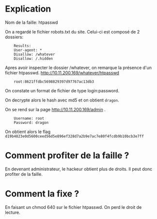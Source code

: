 # Explication

Nom de la faille: htpasswd

On a regardé le fichier robots.txt du site. Celui-ci est composé de 2 dossiers:

```
    Results:
	User-agent: *
	Disallow: /whatever
	Disallow: /.hidden
```

Apres avoir inspecter le dossier /whatever, on remarque la présence d'un fichier htpasswd.
http://10.11.200.169/whatever/htpasswd

```
    root:8621ffdbc5698829397d97767ac13db3
```

On constate un format de fichier de type login:password.

On decrypte alors le hash avec md5 et on obtient `dragon`.

On se rend sur la page http://10.11.200.169/admin .

```
    Username: root
	Password: dragon
```

On obtient alors le flag `d19b4823e0d5600ceed56d5e896ef328d7a2b9e7ac7e80f4fcdb9b10bcb3e7ff`

# Comment profiter de la faille ?

En devenant administrateur, le hackeur obtient plus de droits. Il peut donc profiter de la faille.

# Comment la fixe ?

En faisant un chmod 640 sur le fichier htpasswd. On perd le droit de lecture.
